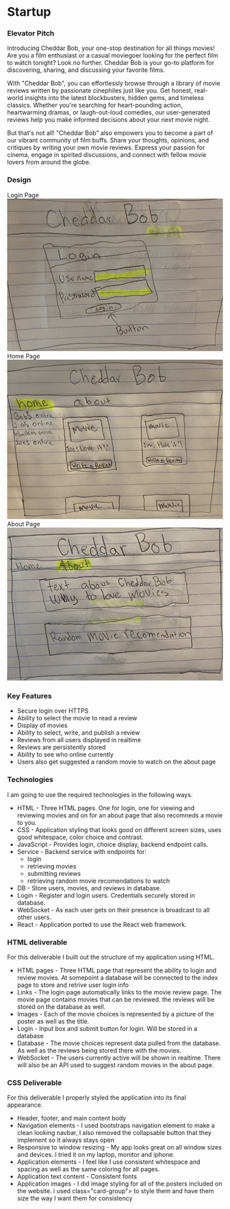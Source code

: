 # Startup
### Elevator Pitch
Introducing Cheddar Bob, your one-stop destination for all things movies! Are you a film enthusiast or a casual moviegoer looking for the perfect film to watch tonight? Look no further. Cheddar Bob is your go-to platform for discovering, sharing, and discussing your favorite films.

With "Cheddar Bob", you can effortlessly browse through a library of movie reviews written by passionate cinephiles just like you. Get honest, real-world insights into the latest blockbusters, hidden gems, and timeless classics. Whether you're searching for heart-pounding action, heartwarming dramas, or laugh-out-loud comedies, our user-generated reviews help you make informed decisions about your next movie night.

But that's not all! "Cheddar Bob" also empowers you to become a part of our vibrant community of film buffs. Share your thoughts, opinions, and critiques by writing your own movie reviews. Express your passion for cinema, engage in spirited discussions, and connect with fellow movie lovers from around the globe.
### Design
Login Page
![Screenshot](IMG_2127.jpg)
Home Page
![Screenshot](IMG_2128.jpg)
About Page
![Screenshot](IMG_2129.jpg)

### Key Features
- Secure login over HTTPS
- Ability to select the movie to read a review
- Display of movies
- Ability to select, write, and publish a review
- Reviews from all users displayed in realtime
- Reviews are persistently stored
- Ability to see who online currently
- Users also get suggested a random movie to watch on the about page
### Technologies
I am going to use the required technologies in the following ways.

- HTML - Three HTML pages. One for login, one for viewing and reviewing movies and on for an about page that also recomneds a movie to you.
- CSS - Application styling that looks good on different screen sizes, uses good whitespace, color choice and contrast.
- JavaScript - Provides login, choice display, backend endpoint calls.
- Service - Backend service with endpoints for:
  * login
  * retrieving movies
  * submitting reviews
  * retrieving random movie recomendations to watch
- DB - Store users, movies, and reviews in database.
- Login - Register and login users. Credentials securely stored in database.
- WebSocket - As each user gets on their presence is broadcast to all other users.
- React - Application ported to use the React web framework.

### HTML deliverable
For this deliverable I built out the structure of my application using HTML.

- HTML pages - Three HTML page that represent the ability to login and review movies. At somepoint a database will be connected to the index page to store and retrive user login info
- Links - The login page automatically links to the movie review page. The movie page contains movies that can be reviewed. the reviews will be stored on the database as well.
- Images - Each of the movie choices is represented by a picture of the poster as well as the title.
- Login - Input box and submit button for login. Will be stored in a database
- Database - The movie choices represent data pulled from the database. As well as the reviews being stored there with the movies.
- WebSocket - The users currently active will be shown in realtime. There will also be an API used to suggest random movies in the about page.

### CSS Deliverable

For this deliverable I properly styled the application into its final appearance.

- Header, footer, and main content body
- Navigation elements - I used bootstraps navigation element to make a clean looking navbar, I also removed the collapsable button that they implement so it always stays open
- Responsive to window resizing - My app looks great on all window sizes and devices. I tried it on my laptop, monitor and iphone.
- Application elements - I feel like I use consistent whitespace and spacing as well as the same coloring for all pages.
- Application text content - Consistent fonts
- Application images - I did image styling for all of the posters included on the website. i used class="card-group"> to style them and have them size the way I want them for consistency 
